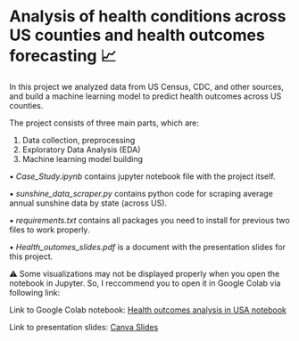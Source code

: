 # Analysis of health conditions across US counties and health outcomes forecasting 📈

In this project we analyzed data from US Census, CDC, and other sources, and build a machine learning model to predict health outcomes across US counties.

The project consists of three main parts, which are:

1. Data collection, preprocessing
2. Exploratory Data Analysis (EDA)
3. Machine learning model building 

▪️ *Case_Study.ipynb* contains jupyter notebook file with the project itself.

▪️ *sunshine_data_scraper.py* contains python code for scraping average annual sunshine data by state (across US).

▪️ *requirements.txt* contains all packages you need to install for previous two files to work properly.

▪️ *Health_outomes_slides.pdf* is a document with the presentation slides for this project.

⚠️ Some visualizations may not be displayed properly when you open the notebook in Jupyter. So, I reccommend you to open it in Google Colab via following link:

Link to Google Colab notebook: [Health outcomes analysis in USA notebook](https://drive.google.com/file/d/1xf551s9jTIdktcEZglQmPvGWeRMbV4Hz/view?usp=sharing) 

Link to presentation slides: [Canva Slides](https://www.canva.com/design/DAFekOQcO8o/FJ4ngQXh_ip6pfsFX1nj1Q/view?utm_content=DAFekOQcO8o&utm_campaign=designshare&utm_medium=link&utm_source=publishsharelink)

